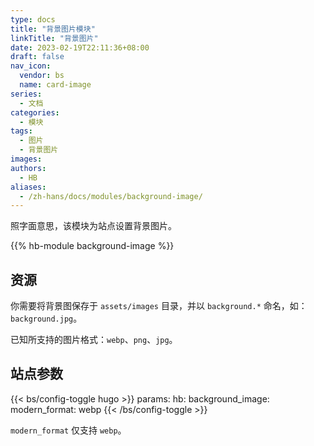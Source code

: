 ```yaml
---
type: docs
title: "背景图片模块"
linkTitle: "背景图片"
date: 2023-02-19T22:11:36+08:00
draft: false
nav_icon:
  vendor: bs
  name: card-image
series:
  - 文档
categories:
  - 模块
tags:
  - 图片
  - 背景图片
images:
authors:
  - HB
aliases:
  - /zh-hans/docs/modules/background-image/
---
```


照字面意思，该模块为站点设置背景图片。

<!--more-->

{{% hb-module background-image %}}

## 资源

你需要将背景图保存于 `assets/images` 目录，并以 `background.*` 命名，如： `background.jpg`。

已知所支持的图片格式：`webp`、`png`、`jpg`。

## 站点参数

{{< bs/config-toggle hugo >}}
params:
  hb:
    background_image:
      modern_format: webp
{{< /bs/config-toggle >}}

`modern_format` 仅支持 `webp`。
